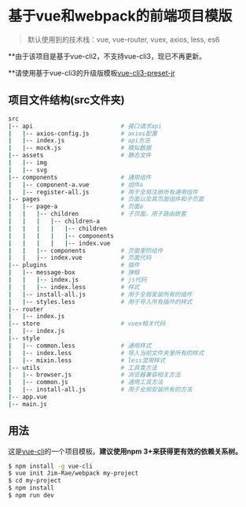# 基于vue和webpack的前端项目模版

> 默认使用到的技术栈：vue, vue-router, vuex, axios, less, es6

**由于该项目是基于vue-cli2，不支持vue-cli3，现已不再更新。

**请使用基于vue-cli3的升级版模板[vue-cli3-preset-jr](https://github.com/Jim-Rae/vue-cli3-preset-jr)

## 项目文件结构(src文件夹)

``` bash
src
|-- api                         # 接口请求api
|   |-- axios-config.js         # axios配置
|   |-- index.js                # api方法
|   |-- mock.js                 # 模拟数据
|-- assets                      # 静态文件
|   |-- img           
|   |-- svg
|-- components                  # 通用组件
|   |-- component-a.vue         # 组件a
|   |-- register-all.js         # 用于全局注册所有通用组件
|-- pages                       # 页面以及其页面组件和子页面
|   |-- page-a                  # 页面a
|   |   |-- children            # 子页面，用于路由嵌套
|   |   |   |-- children-a      
|   |   |   |   |-- children
|   |   |   |   |-- components
|   |   |   |   |-- index.vue
|   |   |-- components          # 页面里的组件
|   |   |-- index.vue           # 页面代码
|-- plugins                     # 插件
|   |-- message-box             # 弹框
|   |   |-- index.js            # js代码
|   |   |-- index.less          # 样式
|   |-- install-all.js          # 用于全局安装所有的插件
|   |-- styles.less             # 用于导入所有插件的样式
|-- router                      
|   |-- index.js
|-- store                       # vuex相关代码
|   |-- index.js                
|-- style                       
|   |-- common.less             # 通用样式
|   |-- index.less              # 导入当前文件夹里所有的样式
|   |-- mixin.less              # less混用样式
|-- utils                       # 工具类方法
|   |-- browser.js              # 浏览器兼容相关方法
|   |-- common.js               # 通用工具方法
|   |-- install-all.js          # 用于全局安装所有的方法
|-- app.vue
|-- main.js
```

## 用法

这是[vue-cli](https://github.com/vuejs/vue-cli)的一个项目模板。**建议使用npm 3+来获得更有效的依赖关系树。**

``` bash
$ npm install -g vue-cli
$ vue init Jim-Rae/webpack my-project
$ cd my-project
$ npm install
$ npm run dev
```


